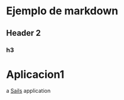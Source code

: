 # Ejemplo de markdown

## Header 2

### h3

# Aplicacion1

a [Sails](http://sailsjs.org) application
